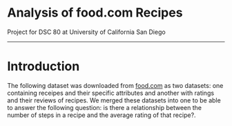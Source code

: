 # Analysis of food.com Recipes
Project for DSC 80 at University of California San Diego


---

# Introduction

The following dataset was downloaded from [food.com](https://www.food.com) as two datasets: one containing receipes and their specific attributes and another with ratings and their reviews of recipes. We merged these datasets into one to be able to answer the following question: is there a relationship between the number of steps in a recipe and the average rating of that recipe?. 

